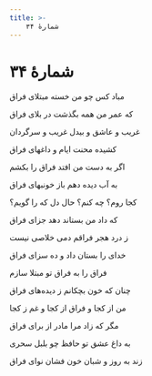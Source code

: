 ```yaml
---
title: >-
    شمارهٔ ۳۴
---
```

# شمارهٔ ۳۴

<div class="b" id="bn1"><div class="m1"><p>مباد کس چو من خسته مبتلای فراق</p></div>
<div class="m2"><p>که عمر من همه بگذشت در بلای فراق</p></div></div>
<div class="b" id="bn2"><div class="m1"><p>غریب و عاشق و بیدل غریب و سرگردان</p></div>
<div class="m2"><p>کشیده محنت ایام و داغهای فراق</p></div></div>
<div class="b" id="bn3"><div class="m1"><p>اگر به دست من افتد فراق را بکشم</p></div>
<div class="m2"><p>به آب دیده دهم باز خونبهای فراق</p></div></div>
<div class="b" id="bn4"><div class="m1"><p>کجا روم؟ چه کنم؟ حال دل که را گویم؟</p></div>
<div class="m2"><p>که داد من بستاند دهد جزای فراق</p></div></div>
<div class="b" id="bn5"><div class="m1"><p>ز درد هجر فراقم دمی خلاصی نیست</p></div>
<div class="m2"><p>خدای را بستان داد و ده سزای فراق</p></div></div>
<div class="b" id="bn6"><div class="m1"><p>فراق را به فراق تو مبتلا سازم</p></div>
<div class="m2"><p>چنان که خون بچکانم ز دیده‌های فراق</p></div></div>
<div class="b" id="bn7"><div class="m1"><p>من از کجا و فراق از کجا و غم ز کجا</p></div>
<div class="m2"><p>مگر که زاد مرا مادر از برای فراق</p></div></div>
<div class="b" id="bn8"><div class="m1"><p>به داغ عشق تو حافظ چو بلبل سحری</p></div>
<div class="m2"><p>زند به روز و شبان خون فشان نوای فراق</p></div></div>
